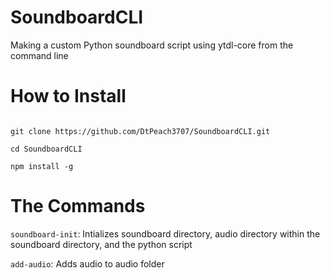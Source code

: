 # SoundboardCLI
Making a custom Python soundboard script using ytdl-core from the command line

# How to Install

<code>
git clone https://github.com/DtPeach3707/SoundboardCLI.git <br>
cd SoundboardCLI <br>
npm install -g
</code>

# The Commands

<code>soundboard-init</code>: Intializes soundboard directory, audio directory within the soundboard directory, and the python script

<code>add-audio</code>: Adds audio to audio folder
